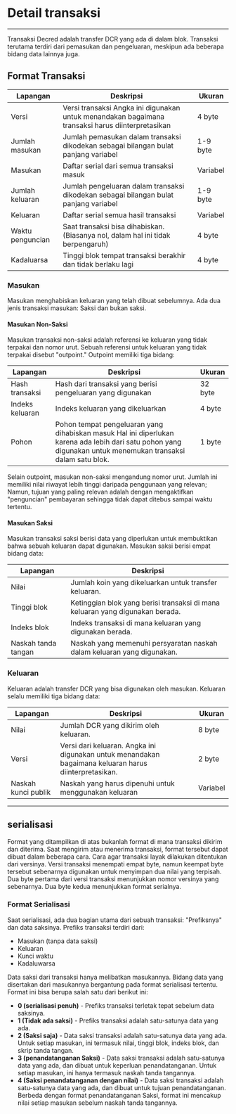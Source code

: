 # Detail transaksi 

---

Transaksi Decred adalah transfer DCR yang ada di dalam blok. Transaksi terutama terdiri dari pemasukan dan pengeluaran, meskipun ada beberapa bidang data lainnya juga. 


## Format Transaksi 

Lapangan        | Deskripsi                                                                                    | Ukuran
---          | ---                                                                                            | ---
Versi      | Versi transaksi Angka ini digunakan untuk menandakan bagaimana transaksi harus diinterpretasikan  | 4 byte
Jumlah masukan  | Jumlah pemasukan dalam transaksi dikodekan sebagai bilangan bulat panjang variabel                   | 1-9 byte
Masukan       | Daftar serial dari semua transaksi masuk                                                | Variabel
Jumlah keluaran | Jumlah pengeluaran dalam transaksi dikodekan sebagai bilangan bulat panjang variabel                  | 1-9 byte
Keluaran      | Daftar serial semua hasil transaksi                                               | Variabel
Waktu penguncian    | Saat transaksi bisa dihabiskan. (Biasanya nol, dalam hal ini tidak berpengaruh)       | 4 byte
Kadaluarsa       | Tinggi blok tempat transaksi berakhir dan tidak berlaku lagi                       | 4 byte


### Masukan
Masukan menghabiskan keluaran yang telah dibuat sebelumnya. Ada dua jenis transaksi masukan: Saksi dan bukan saksi.


#### Masukan Non-Saksi
Masukan transaksi non-saksi adalah referensi ke keluaran yang tidak terpakai dan nomor urut. Sebuah referensi untuk keluaran yang tidak terpakai disebut "outpoint." Outpoint memiliki tiga bidang:

Lapangan            | Deskripsi                                                                                                                           | Ukuran
---              | ---                                                                                                                                   | ---
Hash transaksi | Hash dari transaksi yang berisi pengeluaran yang digunakan                                                                     | 32 byte
Indeks keluaran     | Indeks keluaran yang dikeluarkan                                                                                                   | 4 byte
Pohon             | Pohon tempat pengeluaran yang dihabiskan masuk Hal ini diperlukan karena ada lebih dari satu pohon yang digunakan untuk menemukan transaksi dalam satu blok. | 1 byte

Selain outpoint, masukan non-saksi mengandung nomor urut. Jumlah ini memiliki nilai riwayat lebih tinggi daripada penggunaan yang relevan; Namun, tujuan yang paling relevan adalah dengan mengaktifkan "penguncian" pembayaran sehingga tidak dapat ditebus sampai waktu tertentu.


#### Masukan Saksi
Masukan transaksi saksi berisi data yang diperlukan untuk membuktikan bahwa sebuah keluaran dapat digunakan. Masukan saksi berisi empat bidang data:

Lapangan            | Deskripsi
---              | ---
Nilai            | Jumlah koin yang dikeluarkan untuk transfer keluaran.
Tinggi blok     | Ketinggian blok yang berisi transaksi di mana keluaran yang digunakan berada.
Indeks blok      | Indeks transaksi di mana keluaran yang digunakan berada.
Naskah tanda tangan | Naskah yang memenuhi persyaratan naskah dalam keluaran yang digunakan.


### Keluaran
Keluaran adalah transfer DCR yang bisa digunakan oleh masukan. Keluaran selalu memiliki tiga bidang data:

Lapangan             | Deskripsi                                                                                     | Ukuran
---               | ---                                                                                             | ---
Nilai             | Jumlah DCR yang dikirim oleh keluaran.                                                     | 8 byte
Versi           | Versi dari keluaran. Angka ini digunakan untuk menandakan bagaimana keluaran harus diinterpretasikan. | 2 byte
Naskah kunci publik | Naskah yang harus dipenuhi untuk menggunakan keluaran                                           | Variabel

---

## serialisasi 
Format yang ditampilkan di atas bukanlah format di mana transaksi dikirim dan diterima. Saat mengirim atau menerima transaksi, format tersebut dapat dibuat dalam beberapa cara. Cara agar transaksi layak dilakukan ditentukan dari versinya. Versi transaksi menempati empat byte, namun keempat byte tersebut sebenarnya digunakan untuk menyimpan dua nilai yang terpisah. Dua byte pertama dari versi transaksi menunjukkan nomor versinya yang sebenarnya. Dua byte kedua menunjukkan format serialnya.


### Format Serialisasi
Saat serialisasi, ada dua bagian utama dari sebuah transaksi: "Prefiksnya" dan data saksinya.
Prefiks transaksi terdiri dari:

* Masukan (tanpa data saksi)
* Keluaran
* Kunci waktu
* Kadaluwarsa

Data saksi dari transaksi hanya melibatkan masukannya. Bidang data yang disertakan dari masukannya bergantung pada format serialisasi tertentu. Format ini bisa berupa salah satu dari berikut ini:

* **0 (serialisasi penuh)** - Prefiks transaksi terletak tepat sebelum data saksinya.
* **1 (Tidak ada saksi)** - Prefiks transaksi adalah satu-satunya data yang ada.
* **2 (Saksi saja)** - Data saksi transaksi adalah satu-satunya data yang ada. Untuk setiap masukan, ini termasuk nilai, tinggi blok, indeks blok, dan skrip tanda tangan.
* **3 (penandatanganan Saksi)** - Data saksi transaksi adalah satu-satunya data yang ada, dan dibuat untuk keperluan penandatanganan. Untuk setiap masukan, ini hanya termasuk naskah tanda tangannya.
* **4 (Saksi penandatanganan dengan nilai)** - Data saksi transaksi adalah satu-satunya data yang ada, dan dibuat untuk tujuan penandatanganan. Berbeda dengan format penandatanganan Saksi, format ini mencakup nilai setiap masukan sebelum naskah tanda tangannya.
